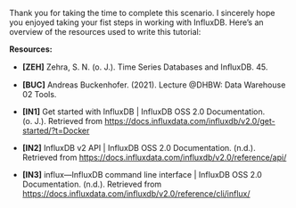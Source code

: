 Thank you for taking the time to complete this scenario. I sincerely hope you enjoyed taking your fist steps in working with InfluxDB. Here’s an overview of the resources used to write this tutorial:

**Resources:**
- **[ZEH]** Zehra, S. N. (o. J.). Time Series Databases and InﬂuxDB. 45.

- **[BUC]** Andreas Buckenhofer. (2021). Lecture @DHBW: Data Warehouse 02 Tools.

- **[IN1]** Get started with InfluxDB | InfluxDB OSS 2.0 Documentation. (o. J.). Retrieved from https://docs.influxdata.com/influxdb/v2.0/get-started/?t=Docker

- **[IN2]** InfluxDB v2 API | InfluxDB OSS 2.0 Documentation. (n.d.). Retrieved from https://docs.influxdata.com/influxdb/v2.0/reference/api/

- **[IN3]** influx—InfluxDB command line interface | InfluxDB OSS 2.0 Documentation. (n.d.). Retrieved from https://docs.influxdata.com/influxdb/v2.0/reference/cli/influx/
